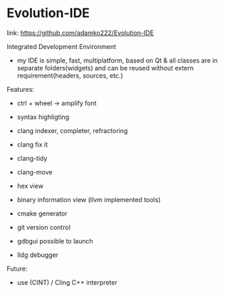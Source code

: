 # Evolution-IDE

link:  https://github.com/adamko222/Evolution-IDE

Integrated Development Environment

- my IDE is simple, fast, multiplatform, based on Qt & all classes are in 
  separate folders(widgets) and can be reused without extern 
  requirement(headers, sources, etc.)




Features:
* ctrl + wheel -> amplify font
* syntax highligting

* clang indexer, completer, refractoring
* clang fix it
* clang-tidy
* clang-move
* hex view
* binary information view (llvm implemented tools)
* cmake generator
* git version control
* gdbgui possible to launch
* lldg debugger



Future:

* use (CINT) / Cling C++ interpreter
